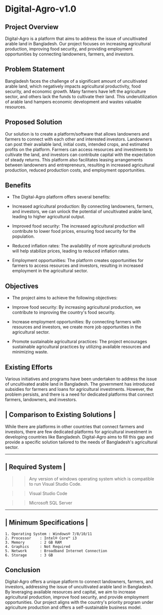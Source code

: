
# Digital-Agro-v1.0

## Project Overview
Digital-Agro is a platform that aims to address the issue of uncultivated arable land in Bangladesh. Our project focuses on increasing agricultural production, improving food security, and providing employment opportunities by connecting landowners, farmers, and investors.

## Problem Statement
Bangladesh faces the challenge of a significant amount of uncultivated arable land, which negatively impacts agricultural productivity, food security, and economic growth. Many farmers have left the agriculture sector, and others lack the funds to cultivate their land. This underutilization of arable land hampers economic development and wastes valuable resources.

## Proposed Solution
Our solution is to create a platform/software that allows landowners and farmers to connect with each other and interested investors. Landowners can post their available land, initial costs, intended crops, and estimated profits on the platform. Farmers can access resources and investments to cultivate the land, and investors can contribute capital with the expectation of steady returns. This platform also facilitates leasing arrangements between landowners and entrepreneurs, resulting in increased agricultural production, reduced production costs, and employment opportunities.

## Benefits
* The Digital-Agro platform offers several benefits:

* Increased agricultural production: By connecting landowners, farmers, and investors, we can unlock the potential of uncultivated arable land, leading to higher agricultural output.

* Improved food security: The increased agricultural production will contribute to lower food prices, ensuring food security for the population.

* Reduced inflation rates: The availability of more agricultural products will help stabilize prices, leading to reduced inflation rates.

* Employment opportunities: The platform creates opportunities for farmers to access resources and investors, resulting in increased employment in the agricultural sector.

## Objectives
* The project aims to achieve the following objectives:

* Improve food security: By increasing agricultural production, we contribute to improving the country's food security.

* Increase employment opportunities: By connecting farmers with resources and investors, we create more job opportunities in the agricultural sector.

* Promote sustainable agricultural practices: The project encourages sustainable agricultural practices by utilizing available resources and minimizing waste.

## Existing Efforts
Various initiatives and programs have been undertaken to address the issue of uncultivated arable land in Bangladesh. The government has introduced subsidies for farmers and loans for agricultural investments. However, the problem persists, and there is a need for dedicated platforms that connect farmers, landowners, and investors.

| Comparison to Existing Solutions |
------------------------------------
While there are platforms in other countries that connect farmers and investors, there are few dedicated platforms for agricultural investment in developing countries like Bangladesh. Digital-Agro aims to fill this gap and provide a specific solution tailored to the needs of Bangladesh's agricultural sector.

-------------------
| Required System |
-------------------

 >> Any version of windows operating system which is compatible to run Visual Studio Code.
 
 >> Visual Studio Code
 
 >> Microsoft SQL Server

--------------------------
| Minimum Specifications |
--------------------------

    1. Operating System : Windows® 7/8/10/11
    2. Processor	: Intel® Core™ i3
    3. Memory		: 2 GB RAM
    4. Graphics		: Not Required
    5. Network		: Broadband Internet Connection
    6. Storage		: 3 GB

## Conclusion
Digital-Agro offers a unique platform to connect landowners, farmers, and investors, addressing the issue of uncultivated arable land in Bangladesh. By leveraging available resources and capital, we aim to increase agricultural production, improve food security, and provide employment opportunities. Our project aligns with the country's priority program under agriculture production and offers a self-sustainable business model.

